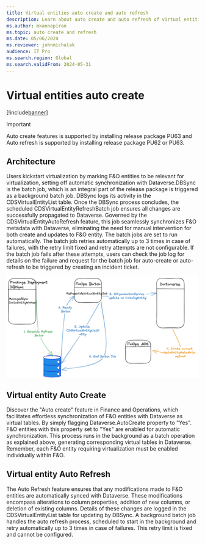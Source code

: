 ```yaml
---
title: Virtual entities auto create and auto refresh
description: Learn about auto create and auto refresh of virtual entities for finance and operations to Dataverse
ms.author: mkannapiran
ms.topic: auto create and refresh
ms.date: 05/06/2024
ms.reviewer: johnmichalak
audience: IT Pro
ms.search.region: Global
ms.search.validFrom: 2024-05-31
---
```


# Virtual entities auto create

[!include[banner](../includes/banner.md)]

> [!IMPORTANT]
> Auto create features is supported by installing release package PU63 and Auto refresh is supported by installing release package PU62 or PU63.


## Architecture

Users kickstart virtualization by marking F&O entities to be relevant for virtualization, setting off automatic synchronization with Dataverse.DBSync is the batch job, which is an integral part of the release package is triggered as a background batch job. DBSync logs its activity in the CDSVirtualEntityList table. Once the DBSync process concludes, the scheduled CDSVirtualEntityRefreshBatch job ensures all changes are successfully propagated to Dataverse. Governed by the CDSVirtualEntityAutoRefresh feature, this job seamlessly synchronizes F&O metadata with Dataverse, eliminating the need for manual intervention for both create and updates to F&O entity. The batch jobs are set to run automatically. The batch job retries automatically up to 3 times in case of failures, with the retry limit fixed and retry attempts are not configurable. If the batch job fails after these attempts, users can check the job log for details on the failure and request for the batch job for auto-create or auto-refresh to be triggered by creating an incident ticket.

![Architecture of virtual entities for auto create and refresh.](media/VE_Create_Refresh_Architecture.png)

## Virtual entity Auto Create

Discover the "Auto create" feature in Finance and Operations, which facilitates effortless synchronization of F&O entities with Dataverse as virtual tables. By simply flagging Dataverse.AutoCreate property to "Yes". F&O entities with this property set to "Yes" are enabled for automatic synchronization. This process runs in the background as a batch operation as explained above, generating corresponding virtual tables in Dataverse. Remember, each F&O entity requiring virtualization must be enabled individually within F&O.

## Virtual entity Auto Refresh
The Auto Refresh feature ensures that any modifications made to F&O entities are automatically synced with Dataverse. These modifications encompass alterations to column properties, addition of new columns, or deletion of existing columns. Details of these changes are logged in the CDSVirtualEntityList table for updating by DBSync. A background batch job handles the auto refresh process, scheduled to start in the background and retry automatically up to 3 times in case of failures. This retry limit is fixed and cannot be configured.
